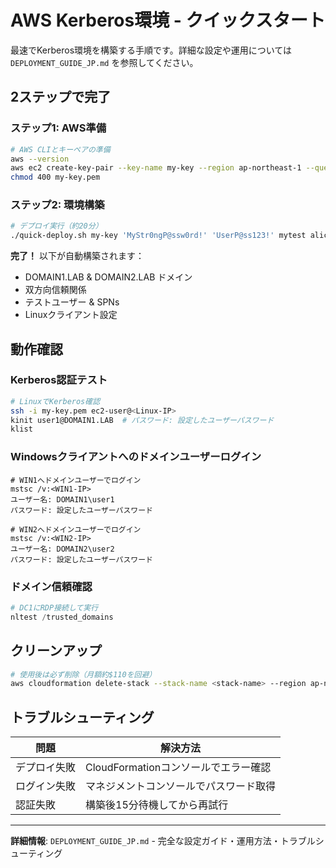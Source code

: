 # AWS Kerberos環境 - クイックスタート

最速でKerberos環境を構築する手順です。詳細な設定や運用については `DEPLOYMENT_GUIDE_JP.md` を参照してください。

## 2ステップで完了

### ステップ1: AWS準備
```bash
# AWS CLIとキーペアの準備
aws --version
aws ec2 create-key-pair --key-name my-key --region ap-northeast-1 --query 'KeyMaterial' --output text > my-key.pem
chmod 400 my-key.pem
```

### ステップ2: 環境構築
```bash
# デプロイ実行（約20分）
./quick-deploy.sh my-key 'MyStr0ngP@ssw0rd!' 'UserP@ss123!' mytest alice
```

**完了！** 以下が自動構築されます：
- DOMAIN1.LAB & DOMAIN2.LAB ドメイン
- 双方向信頼関係
- テストユーザー & SPNs
- Linuxクライアント設定

## 動作確認

### Kerberos認証テスト
```bash
# LinuxでKerberos確認
ssh -i my-key.pem ec2-user@<Linux-IP>
kinit user1@DOMAIN1.LAB  # パスワード: 設定したユーザーパスワード
klist
```

### Windowsクライアントへのドメインユーザーログイン
```
# WIN1へドメインユーザーでログイン
mstsc /v:<WIN1-IP>
ユーザー名: DOMAIN1\user1
パスワード: 設定したユーザーパスワード

# WIN2へドメインユーザーでログイン
mstsc /v:<WIN2-IP>
ユーザー名: DOMAIN2\user2
パスワード: 設定したユーザーパスワード
```

### ドメイン信頼確認
```powershell
# DC1にRDP接続して実行
nltest /trusted_domains
```

## クリーンアップ

```bash
# 使用後は必ず削除（月額約$110を回避）
aws cloudformation delete-stack --stack-name <stack-name> --region ap-northeast-1
```

## トラブルシューティング

| 問題 | 解決方法 |
|------|----------|
| デプロイ失敗 | CloudFormationコンソールでエラー確認 |
| ログイン失敗 | マネジメントコンソールでパスワード取得 |
| 認証失敗 | 構築後15分待機してから再試行 |

---

**詳細情報**: `DEPLOYMENT_GUIDE_JP.md` - 完全な設定ガイド・運用方法・トラブルシューティング
